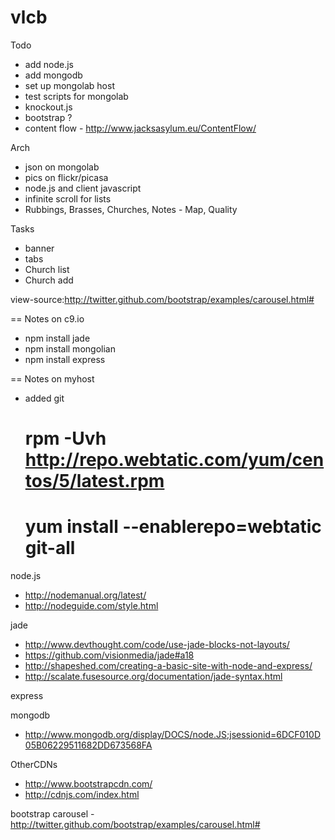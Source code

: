 vlcb
====

Todo
- add node.js
- add mongodb
- set up mongolab host
- test scripts for mongolab
- knockout.js
- bootstrap ?
- content flow - http://www.jacksasylum.eu/ContentFlow/

Arch
- json on mongolab
- pics on flickr/picasa
- node.js and client javascript
- infinite scroll for lists
- Rubbings, Brasses, Churches, Notes - Map, Quality

Tasks
- banner
- tabs
- Church list
- Church add

view-source:http://twitter.github.com/bootstrap/examples/carousel.html#

== Notes on c9.io
- npm install jade
- npm install mongolian
- npm install express


== Notes on myhost
* added git
	# rpm -Uvh http://repo.webtatic.com/yum/centos/5/latest.rpm
	# yum install --enablerepo=webtatic git-all


node.js
* http://nodemanual.org/latest/
* http://nodeguide.com/style.html

jade

* http://www.devthought.com/code/use-jade-blocks-not-layouts/
* https://github.com/visionmedia/jade#a18
* http://shapeshed.com/creating-a-basic-site-with-node-and-express/
* http://scalate.fusesource.org/documentation/jade-syntax.html


express

mongodb
* http://www.mongodb.org/display/DOCS/node.JS;jsessionid=6DCF010D05B06229511682DD673568FA


OtherCDNs
* http://www.bootstrapcdn.com/
* http://cdnjs.com/index.html

bootstrap carousel - http://twitter.github.com/bootstrap/examples/carousel.html#
